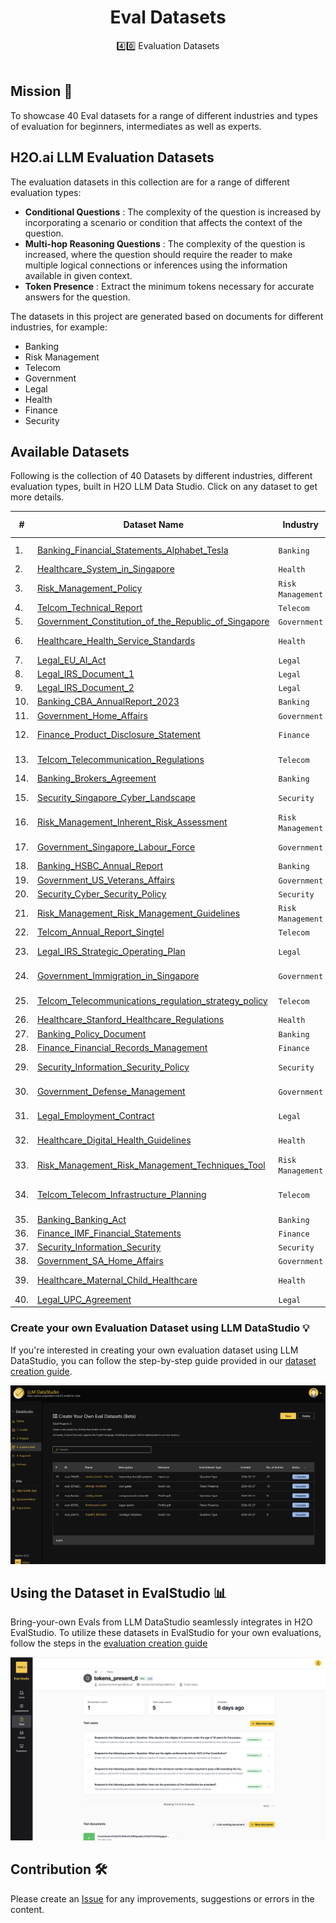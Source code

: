 <div align='center'>

<h1>Eval Datasets </h1>
4️⃣0️⃣ Evaluation Datasets

<br>
<br>
</div>

## Mission 🚀
To showcase 40 Eval datasets for a range of different industries and types of evaluation for beginners, intermediates as well as experts.



<!-- ## H2O.ai LLM eval Datasets 

H2O Evals is a collection of Large Language Model datasets for a range of different industries and types of evaluation. The evaluation datasets were generated based on a set of documents within each of the different domains. The datasets have been prepared in a way so they can be used to evaluation both LLM and RAG systems. For each evaluation set, metadata is also attached to let you know the documents used. The format of these datasets allow automatic ingestion to H2O Eval Studio to run your own evaluation. 

These datasets were generated using LLM DataStudio which can also be utilized to help you develop your own evaluation datasets.   -->


## H2O.ai LLM Evaluation Datasets 

The evaluation datasets in this collection are for a range of different evaluation types: 

- **Conditional Questions** : The complexity of the question is increased by incorporating a scenario or condition that affects the context of the question.
- **Multi-hop Reasoning Questions** : The complexity of the question is increased, where the question should require the reader to make multiple logical connections or inferences using the information available in given context.
- **Token Presence** : Extract the minimum tokens necessary for accurate answers for the question.

The datasets in this project are generated based on documents for different industries, for example:

- Banking
- Risk Management
- Telecom
- Government
- Legal
- Health
- Finance
- Security


## Available Datasets

Following is the collection of 40 Datasets by different industries, different evaluation types, built in H2O LLM Data Studio. Click on any dataset to get more details.

| # | Dataset Name      | Industry | Sub Industry | No of Entries | Prompt Type |
|---| -------------- | --------- | -------------- | ----- | ----- |
| 1. | [Banking_Financial_Statements_Alphabet_Tesla](https://github.com/h2oai/h2o-evals/tree/main/catalog/Banking_Financial_Statements_Alphabet_Tesla)| `Banking` | Company financial statement | 520 | RAG |
| 2. | [Healthcare_System_in_Singapore](https://github.com/h2oai/h2o-evals/tree/main/catalog/Healthcare_System_in_Singapore)| `Health` | Health | 97 | RAG |
| 3. | [Risk_Management_Policy](https://github.com/h2oai/h2o-evals/tree/main/catalog/Risk_Management_Policy)| `Risk Management` | Risk Management | 160 | RAG |
| 4. | [Telcom_Technical_Report](https://github.com/h2oai/h2o-evals/tree/main/catalog/Telcom_Technical_Report)| `Telecom` | Technical Report | 130 | RAG |
| 5. | [Government_Constitution_of_the_Republic_of_Singapore](https://github.com/h2oai/h2o-evals/tree/main/catalog/Government_Constitution_of_the_Republic_of_Singapore)| `Government` | Government | 160 | RAG |
| 6. | [Healthcare_Health_Service_Standards](https://github.com/h2oai/h2o-evals/tree/main/catalog/Healthcare_Health_Service_Standards)| `Health` | Health Service Standards | 82 | RAG |
| 7. | [Legal_EU_AI_Act](https://github.com/h2oai/h2o-evals/tree/main/catalog/Legal_EU_AI_Act)| `Legal` | EU AI Act | 143 | RAG |
| 8. | [Legal_IRS_Document_1](https://github.com/h2oai/h2o-evals/tree/main/catalog/Legal_IRS_Document_1)| `Legal` | IRS Filing Policy | 145 | RAG |
| 9. | [Legal_IRS_Document_2](https://github.com/h2oai/h2o-evals/tree/main/catalog/Legal_IRS_Document_2)| `Legal` | IRS Filing Policy | 126 | RAG |
| 10. | [Banking_CBA_AnnualReport_2023](https://github.com/h2oai/h2o-evals/tree/main/catalog/Banking_CBA_AnnualReport_2023)| `Banking` | Annual Report | 120 | RAG |
| 11. | [Government_Home_Affairs](https://github.com/h2oai/h2o-evals/tree/main/catalog/Government_Home_Affairs)| `Government` | Home Affairs | 116 | RAG |
| 12. | [Finance_Product_Disclosure_Statement](https://github.com/h2oai/h2o-evals/tree/main/catalog/Finance_Product_Disclosure_Statement)| `Finance` | Product Disclosure Statement | 123 | RAG |
| 13. | [Telcom_Telecommunication_Regulations](https://github.com/h2oai/h2o-evals/tree/main/catalog/Telcom_Telecommunication_Regulations)| `Telecom` | Telecommunications Regulations | 114 | RAG |
| 14. | [Banking_Brokers_Agreement](https://github.com/h2oai/h2o-evals/tree/main/catalog/Banking_Brokers_Agreement)| `Banking` | Brokers Agreement | 58 | RAG |
| 15. | [Security_Singapore_Cyber_Landscape](https://github.com/h2oai/h2o-evals/tree/main/catalog/Security_Singapore_Cyber_Landscape)| `Security` | Singapore Cyber Landscape | 104 | RAG |
| 16. | [Risk_Management_Inherent_Risk_Assessment](https://github.com/h2oai/h2o-evals/tree/main/catalog/Risk_Management_Inherent_Risk_Assessment)| `Risk Management` | Inherent Risk Assessment | 116 | RAG |
| 17. | [Government_Singapore_Labour_Force](https://github.com/h2oai/h2o-evals/tree/main/catalog/Government_Singapore_Labour_Force)| `Government` | Singapore Labour Force | 113 | RAG |
| 18. | [Banking_HSBC_Annual_Report](https://github.com/h2oai/h2o-evals/tree/main/catalog/Banking_HSBC_Annual_Report)| `Banking` | Annual Report | 121 | RAG |
| 19. | [Government_US_Veterans_Affairs](https://github.com/h2oai/h2o-evals/tree/main/catalog/Government_US_Veterans_Affairs)| `Government` | Veterans Affairs | 121 | RAG |
| 20. | [Security_Cyber_Security_Policy](https://github.com/h2oai/h2o-evals/tree/main/catalog/Security_Cyber_Security_Policy)| `Security` | Cyber Security | 125 | RAG |
| 21. | [Risk_Management_Risk_Management_Guidelines](https://github.com/h2oai/h2o-evals/tree/main/catalog/Risk_Management_Risk_Management_Guidelines)| `Risk Management` | Risk Management Guidelines | 123 | RAG |
| 22. | [Telcom_Annual_Report_Singtel](https://github.com/h2oai/h2o-evals/tree/main/catalog/Telcom_Annual_Report_Singtel)| `Telecom` | Annual Report | 153 | RAG |
| 23. | [Legal_IRS_Strategic_Operating_Plan](https://github.com/h2oai/h2o-evals/tree/main/catalog/Legal_IRS_Strategic_Operating_Plan)| `Legal` | IRS Strategic Operating Plan | 128 | RAG |
| 24. | [Government_Immigration_in_Singapore](https://github.com/h2oai/h2o-evals/tree/main/catalog/Government_Immigration_in_Singapore)| `Government` | Immigration in Singapore | 122 | RAG |
| 25. | [Telcom_Telecommunications_regulation_strategy_policy](https://github.com/h2oai/h2o-evals/tree/main/catalog/Telcom_Telecommunications_regulation_strategy_policy)| `Telecom` | Telecommunications Regulations | 116 | RAG |
| 26. | [Healthcare_Stanford_Healthcare_Regulations](https://github.com/h2oai/h2o-evals/tree/main/catalog/Healthcare_Stanford_Healthcare_Regulations)| `Health` | Health Regulations | 114 | RAG |
| 27. | [Banking_Policy_Document](https://github.com/h2oai/h2o-evals/tree/main/catalog/Banking_Policy_Document)| `Banking` | Policy Document | 125 | RAG |
| 28. | [Finance_Financial_Records_Management](https://github.com/h2oai/h2o-evals/tree/main/catalog/Finance_Financial_Records_Management)| `Finance` | Financial Document | 135 | RAG |
| 29. | [Security_Information_Security_Policy](https://github.com/h2oai/h2o-evals/tree/main/catalog/Security_Information_Security_Policy)| `Security` | Information Security Policy | 146 | RAG |
| 30. | [Government_Defense_Management](https://github.com/h2oai/h2o-evals/tree/main/catalog/Government_Defense_Management)| `Government` | Defense Management | 137 | RAG |
| 31. | [Legal_Employment_Contract](https://github.com/h2oai/h2o-evals/tree/main/catalog/Legal_Employment_Contract)| `Legal` | Employment Contract | 60 | RAG |
| 32. | [Healthcare_Digital_Health_Guidelines](https://github.com/h2oai/h2o-evals/tree/main/catalog/Healthcare_Digital_Health_Guidelines)| `Health` | Digital Health Guidelines | 127 | RAG |
| 33. | [Risk_Management_Risk_Management_Techniques_Tool](https://github.com/h2oai/h2o-evals/tree/main/catalog/Risk_Management_Risk_Management_Techniques_Tool)| `Risk Management` | Risk Management | 120 | RAG |
| 34. | [Telcom_Telecom_Infrastructure_Planning](https://github.com/h2oai/h2o-evals/tree/main/catalog/Telcom_Telecom_Infrastructure_Planning)| `Telecom` | Telecom Infrastructure Planning | 153 | RAG |
| 35. | [Banking_Banking_Act](https://github.com/h2oai/h2o-evals/tree/main/catalog/Banking_Banking_Act)| `Banking` | Banking Act | 148 | RAG |
| 36. | [Finance_IMF_Financial_Statements](https://github.com/h2oai/h2o-evals/tree/main/catalog/Finance_IMF_Financial_Statements)| `Finance` | Financial Statement | 126 | RAG |
| 37. | [Security_Information_Security](https://github.com/h2oai/h2o-evals/tree/main/catalog/Security_Information_Security)| `Security` | Information Security  | 125 | RAG |
| 38. | [Government_SA_Home_Affairs](https://github.com/h2oai/h2o-evals/tree/main/catalog/Government_SA_Home_Affairs)| `Government` | Home Affairs | 140 | RAG |
| 39. | [Healthcare_Maternal_Child_Healthcare](https://github.com/h2oai/h2o-evals/tree/main/catalog/Healthcare_Maternal_Child_Healthcare)| `Health` | Maternal Child Healthcare | 147 | RAG |
| 40. | [Legal_UPC_Agreement](https://github.com/h2oai/h2o-evals/tree/main/catalog/Legal_UPC_Agreement)| `Legal` | UPC Agreement | 141 | RAG |

### Create your own Evaluation Dataset using LLM DataStudio 💡

If you're interested in creating your own evaluation dataset using LLM DataStudio, you can follow the step-by-step guide provided in our [dataset creation guide](https://github.com/h2oai/h2o-evals/blob/main/LLMDataStudio_README.md).

![LLM DataStudio Screenshot](images/DS_step1.png)

## Using the Dataset in EvalStudio 📊

Bring-your-own Evals from LLM DataStudio seamlessly integrates in H2O EvalStudio. To utilize these datasets in EvalStudio for your own evaluations, follow the steps in the [evaluation creation guide](https://github.com/h2oai/h2o-evals/blob/main/EvalStudio_README.md)

![LLM EvalStudio Screenshot](images/step4.png)

## Contribution 🛠️
Please create an [Issue](https://github.com/h2oai/h2o-evals/issues) for any improvements, suggestions or errors in the content.

[def]: https://github.com/h2oai/h2o-evals/blob/main/EvalStudio_README.md